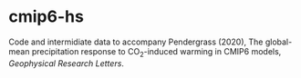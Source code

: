 # cmip6-hs

Code and intermidiate data to accompany Pendergrass (2020), The global-mean precipitation response to CO<sub>2</sub>-induced warming in CMIP6 models, <i>Geophysical Research Letters</i>. 
